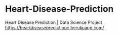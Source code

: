 # Heart-Disease-Prediction
Heart Disease Prediction | Data Science Project
https://heartdiseasepredictiono.herokuapp.com/
